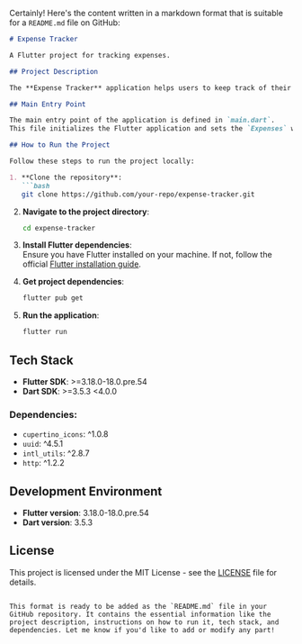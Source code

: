 Certainly! Here's the content written in a markdown format that is suitable for a `README.md` file on GitHub:

```markdown
# Expense Tracker

A Flutter project for tracking expenses.

## Project Description

The **Expense Tracker** application helps users to keep track of their daily expenses. It provides an intuitive interface to add, view, and manage expenses. The main screen displays a list of expenses and allows users to add new ones.

## Main Entry Point

The main entry point of the application is defined in `main.dart`.  
This file initializes the Flutter application and sets the `Expenses` widget as the home screen.

## How to Run the Project

Follow these steps to run the project locally:

1. **Clone the repository**:
   ```bash
   git clone https://github.com/your-repo/expense-tracker.git
   ```

2. **Navigate to the project directory**:
   ```bash
   cd expense-tracker
   ```

3. **Install Flutter dependencies**:  
   Ensure you have Flutter installed on your machine. If not, follow the official [Flutter installation guide](https://flutter.dev/docs/get-started/install).

4. **Get project dependencies**:
   ```bash
   flutter pub get
   ```

5. **Run the application**:
   ```bash
   flutter run
   ```

## Tech Stack

- **Flutter SDK**: >=3.18.0-18.0.pre.54
- **Dart SDK**: >=3.5.3 <4.0.0

### Dependencies:
- `cupertino_icons`: ^1.0.8
- `uuid`: ^4.5.1
- `intl_utils`: ^2.8.7
- `http`: ^1.2.2

## Development Environment

- **Flutter version**: 3.18.0-18.0.pre.54
- **Dart version**: 3.5.3

## License

This project is licensed under the MIT License - see the [LICENSE](LICENSE) file for details.
```

This format is ready to be added as the `README.md` file in your GitHub repository. It contains the essential information like the project description, instructions on how to run it, tech stack, and dependencies. Let me know if you'd like to add or modify any part!
